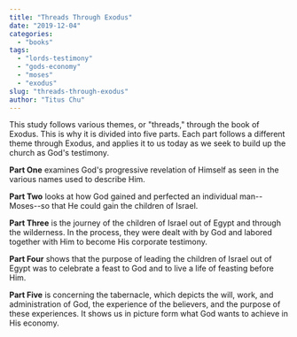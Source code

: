 ```yaml
---
title: "Threads Through Exodus"
date: "2019-12-04"
categories: 
  - "books"
tags: 
  - "lords-testimony"
  - "gods-economy"
  - "moses"
  - "exodus"
slug: "threads-through-exodus"
author: "Titus Chu"
---
```


This study follows various themes, or "threads," through the book of Exodus. This is why it is divided into five parts. Each part follows a different theme through Exodus, and applies it to us today as we seek to build up the church as God's testimony.

**Part One** examines God's progressive revelation of Himself as seen in the various names used to describe Him.

**Part Two** looks at how God gained and perfected an individual man--Moses--so that He could gain the children of Israel.

**Part Three** is the journey of the children of Israel out of Egypt and through the wilderness. In the process, they were dealt with by God and labored together with Him to become His corporate testimony.

**Part Four** shows that the purpose of leading the children of Israel out of Egypt was to celebrate a feast to God and to live a life of feasting before Him.

**Part Five** is concerning the tabernacle, which depicts the will, work, and administration of God, the experience of the believers, and the purpose of these experiences. It shows us in picture form what God wants to achieve in His economy.

